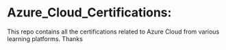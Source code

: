 # Azure_Cloud_Certifications:
This repo contains all the certifications related to Azure Cloud from various learning platforms. Thanks
